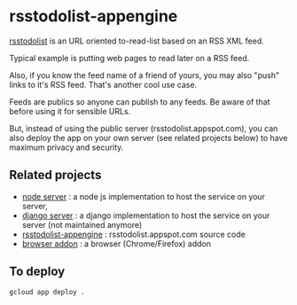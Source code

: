 # rsstodolist-appengine

[rsstodolist](https://rsstodolist.appspot.com/) is an URL oriented to-read-list based on an RSS XML feed.

Typical example is putting web pages to read later on a RSS feed.

Also, if you know the feed name of a friend of yours, you may also "push" links to it's RSS feed. That's another cool use case.

Feeds are publics so anyone can publish to any feeds. Be aware of that before using it for sensible URLs.

But, instead of using the public server (rsstodolist.appspot.com), you can also deploy the app on your own server (see related projects below) to have maximum privacy and security.

## Related projects

  * [node server](https://github.com/paulgreg/rsstodolist-node-server) : a node js implementation to host the service on your server,
  * [django server](https://github.com/paulgreg/rsstodolist-server) : a django implementation to host the service on your server (not maintained anymore)
  * [rsstodolist-appengine](https://github.com/paulgreg/rsstodolist-appengine) : rsstodolist.appspot.com source code
  * [browser addon](https://github.com/paulgreg/rsstodolist-addon) : a browser (Chrome/Firefox) addon

## To deploy

    gcloud app deploy .
